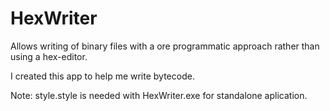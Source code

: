 # HexWriter
Allows writing of binary files with a ore programmatic approach rather than using a hex-editor.

I created this app to help me write bytecode.

Note: style.style is needed with HexWriter.exe for standalone aplication. 
